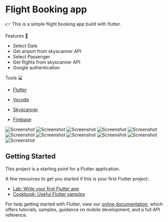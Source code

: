 # Flight Booking app
👉 This is a simple flight booking app build with flutter.

Features 📱

  - Select Date
  - Get airport from skyscanner API
  - Select Passenger
  - Get flights from skyscanner API 
  - Google authentication

Tools 💻

 - <a href="https://flutter.dev/">Flutter</a>

 - <a href="https://code.visualstudio.com/">Vscode</a>

 - <a href="https://www.partners.skyscanner.net/developer-documentation">Skyscanner</a>

 - <a href="https://firebase.google.com/">Firebase</a>
 
 ![Screenshot](a1.png)
 ![Screenshot](a2.png)
 ![Screenshot](a3.png)
 ![Screenshot](a4.png)
 ![Screenshot](a5.png)
![Screenshot](a6.png)
![Screenshot](a7.png)
![Screenshot](a8.png)
![Screenshot](a9.png)
![Screenshot](a10.png)
![Screenshot](a11.png)



## Getting Started

This project is a starting point for a Flutter application.

A few resources to get you started if this is your first Flutter project:

- [Lab: Write your first Flutter app](https://flutter.dev/docs/get-started/codelab)
- [Cookbook: Useful Flutter samples](https://flutter.dev/docs/cookbook)

For help getting started with Flutter, view our
[online documentation](https://flutter.dev/docs), which offers tutorials,
samples, guidance on mobile development, and a full API reference.
